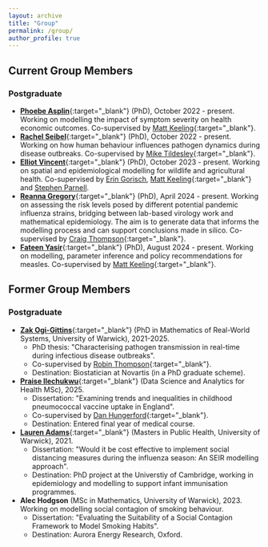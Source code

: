 ```yaml
---
layout: archive
title: "Group"
permalink: /group/
author_profile: true
---
```


## Current Group Members

### Postgraduate

* [**Phoebe Asplin**](https://warwick.ac.uk/fac/sci/mathsys/people/students/mathsysii/asplin/){:target="_blank"} (PhD), October 2022 - present. Working on modelling the impact of symptom severity on health economic outcomes. Co-supervised by [Matt Keeling](https://warwick.ac.uk/fac/sci/maths/people/staff/matt_keeling/){:target="_blank"}.
* [**Rachel Seibel**](https://warwick.ac.uk/fac/sci/mathsys/people/students/mathsysii/seibel/){:target="_blank"} (PhD), October 2022 - present. Working on how human behaviour influences pathogen dynamics during disease outbreaks. Co-supervised by [Mike Tildesley](https://warwick.ac.uk/fac/sci/lifesci/people/mtildesley/){:target="_blank"}.
* [**Elliot Vincent**](https://warwick.ac.uk/fac/sci/mathsys/people/students/mathsysii/vincent/){:target="_blank"} (PhD), October 2023 - present. Working on spatial and epidemiological modelling for wildlife and agricultural health. Co-supervised by [Erin Gorisch](https://warwick.ac.uk/fac/sci/lifesci/people/egorsich/), [Matt Keeling](https://warwick.ac.uk/fac/sci/maths/people/staff/matt_keeling/){:target="_blank"} and [Stephen Parnell](https://warwick.ac.uk/fac/sci/lifesci/people/sparnell/).
* [**Reanna Gregory**](https://warwick.ac.uk/fac/cross_fac/igpp/ab101/104/){:target="_blank"} (PhD), April 2024 - present. Working on assessing the risk levels posed by different potential pandemic influenza strains, bridging between lab-based virology work and mathematical epidemiology. The aim is to generate data that informs the modelling process and can support conclusions made in silico. Co-supervised by [Craig Thompson](https://warwick.ac.uk/fac/sci/med/research/biomedical/labs/cthompson/){:target="_blank"}.
* [**Fateen Yasir**](https://warwick.ac.uk/fac/sci/mathsys/people/students/mathsysii/fateen_yasir){:target="_blank"} (PhD), August 2024 - present. Working on modelling, parameter inference and policy recommendations for measles. Co-supervised by [Matt Keeling](https://warwick.ac.uk/fac/sci/maths/people/staff/matt_keeling/){:target="_blank"}.

## Former Group Members

### Postgraduate

* [**Zak Ogi-Gittins**](https://warwick.ac.uk/fac/sci/mathsys/people/students/mathsysii/gittins/){:target="_blank"} (PhD in Mathematics of Real-World Systems, University of Warwick), 2021-2025. 
    * PhD thesis: "Characterising pathogen transmission in real-time during infectious disease outbreaks".
    * Co-supervised by [Robin Thompson](https://www.maths.ox.ac.uk/people/robin.thompson){:target="_blank"}.
    * Destination: Biostatician at Novartis (in a PhD graduate scheme).
* [**Praise Ilechukwu**](https://www.linkedin.com/in/praise-ilechukwu){:target="_blank"} (Data Science and Analytics for Health MSc), 2025.
    * Dissertation: "Examining trends and inequalities in childhood pneumococcal vaccine uptake in England".
    * Co-supervised by [Dan Hungerford](https://www.liverpool.ac.uk/people/dan-hungerford){:target="_blank"}.
    * Destination: Entered final year of medical course.
* [**Lauren Adams**](https://www.vet.cam.ac.uk/staff/lauren-adams){:target="_blank"} (Masters in Public Health, University of Warwick), 2021. 
    * Dissertation: "Would it be cost effective to implement social distancing measures during the influenza season: An SEIR modelling approach".
    * Destination: PhD project at the Universtiy of Cambridge, working in epidemiology and modelling to support infant immunisation programmes.
* **Alec Hodgson** (MSc in Mathematics, University of Warwick), 2023. Working on modelling social contagion of smoking behaviour.  
    * Dissertation: "Evaluating the Suitability of a Social Contagion Framework to Model Smoking Habits".
    * Destination: Aurora Energy Research, Oxford.